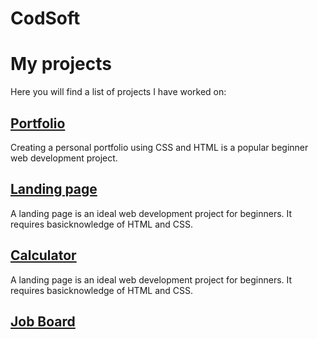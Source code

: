 # CodSoft

# My projects

Here you will find a list of projects I have worked on:

## [Portfolio](https://github.com/JotaC95/CodSoft-Portfolio.git)
Creating a personal portfolio using CSS and HTML is a popular beginner web development project.

## [Landing page](URL-del-repositorio)
A landing page is an ideal web development project for beginners. It requires basicknowledge of HTML and CSS.

## [Calculator](URL-del-repositorio)
A landing page is an ideal web development project for beginners. It requires basicknowledge of HTML and CSS.

## [Job Board]([URL-del-repositorio](https://github.com/JotaC95/jobBoard.git))



